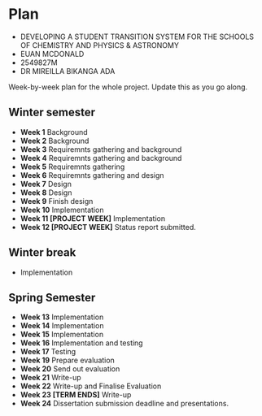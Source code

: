 # Plan

* DEVELOPING A STUDENT TRANSITION SYSTEM FOR THE SCHOOLS OF CHEMISTRY AND PHYSICS & ASTRONOMY
* EUAN MCDONALD
* 2549827M
* DR MIREILLA BIKANGA ADA

Week-by-week plan for the whole project. Update this as you go along.

## Winter semester

* **Week 1** Background
* **Week 2** Background
* **Week 3** Requiremnts gathering and background
* **Week 4** Requiremnts gathering and background
* **Week 5** Requiremnts gathering
* **Week 6** Requiremnts gathering and design
* **Week 7** Design
* **Week 8** Design
* **Week 9** Finish design
* **Week 10** Implementation
* **Week 11 [PROJECT WEEK]** Implementation
* **Week 12 [PROJECT WEEK]** Status report submitted.

## Winter break
* Implementation

## Spring Semester

* **Week 13** Implementation
* **Week 14** Implementation
* **Week 15** Implementation
* **Week 16** Implementation and testing
* **Week 17** Testing
* **Week 19** Prepare evaluation
* **Week 20** Send out evaluation
* **Week 21** Write-up
* **Week 22** Write-up and Finalise Evaluation
* **Week 23 [TERM ENDS]** Write-up
* **Week 24** Dissertation submission deadline and presentations.

